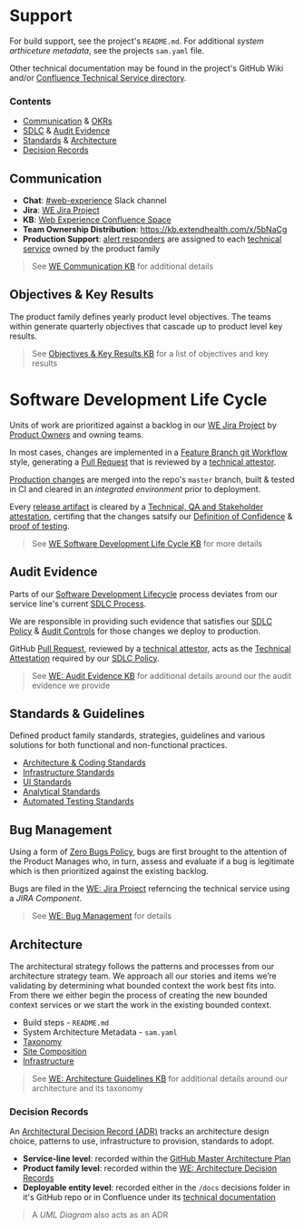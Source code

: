 # Support
For build support, see the project's `README.md`.  For additional _system arthiceture metadata_, see the projects `sam.yaml` file.  

Other technical documentation may be found in the project's GitHub Wiki and/or [Confluence Technical Service directory](https://kb.extendhealth.com/x/AYbyCw).

### Contents
- [Communication](#communication) & [OKRs](#objectives--key-results)
- [SDLC](#software-development-life-cycle) & [Audit Evidence](#audit-evidence)
- [Standards](#standards--guidelines) & [Architecture](#architecture)
- [Decision Records](#decision-records)

## Communication
- **Chat**: [#web-experience](https://wtw-im.slack.com/messages/CAYDVP41X) Slack channel
- **Jira**: [WE Jira Project](https://kb.extendhealth.com/x/EBCGCQ)
- **KB**: [Web Experience Confluence Space](https://kb.extendhealth.com/x/TaVoCQ)
- **Team Ownership Distribution**: https://kb.extendhealth.com/x/5bNaCg
- **Production Support**: [alert responders](https://kb.extendhealth.com/x/iQLHCw) are assigned to each [technical service](https://kb.extendhealth.com/x/5AZmEQ) owned by the product family

> See [WE Communication KB](https://kb.extendhealth.com/x/TBJGCg) for additional details

## Objectives & Key Results
The product family defines yearly product level objectives.  The teams within generate quarterly objectives that cascade up to product level key results.
> See [Objectives & Key Results KB](https://kb.extendhealth.com/x/OK1oCQ) for a list of objectives and key results

# Software Development Life Cycle
Units of work are prioritized against a backlog in our [WE Jira Project](https://jira.extendhealth.com/secure/RapidBoard.jspa?rapidView=665) by [Product Owners](https://kb.extendhealth.com/x/5bNaCg) and owning teams.

In most cases, changes are implemented in a [Feature Branch git Workflow](https://kb.extendhealth.com/x/T58QEg) style, generating a [Pull Request](https://kb.extendhealth.com/x/UTWwCg) that is reviewed by a [technical attestor](https://kb.extendhealth.com/x/2gZmEQ).

[Production changes](https://kb.extendhealth.com/x/5AZmEQ) are merged into the repo's `master` branch, built & tested in CI and cleared in an _integrated environment_ prior to deployment. 

Every [release artifact](https://kb.extendhealth.com/x/nQepEQ) is cleared by a [Technical, QA and Stakeholder attestation](https://kb.extendhealth.com/x/2gZmEQ), certifing that the changes satsify our [Definition of Confidence](https://kb.extendhealth.com/x/jcFaCg) & [proof of testing](https://kb.extendhealth.com/x/fwcnEg).

> See [WE Software Development Life Cycle KB](https://kb.extendhealth.com/x/p4Q9D) for more details

## Audit Evidence
Parts of our [Software Development Lifecycle](https://kb.extendhealth.com/x/p4Q9D) process deviates from our service line's current [SDLC Process](https://kb.extendhealth.com/x/3oMnEQ).

We are responsible in providing such evidence that satisfies our [SDLC Policy](https://kb.extendhealth.com/x/4IMnEQ) & [Audit Controls](https://kb.extendhealth.com/x/5oMnEQ) for those changes we deploy to production.

GitHub [Pull Request](https://kb.extendhealth.com/x/UTWwCg), reviewed by a [technical attestor](https://kb.extendhealth.com/x/i4hAEQ), acts as the [Technical Attestation](https://kb.extendhealth.com/x/2gZmEQ) required by our [SDLC Policy](https://kb.extendhealth.com/x/4IMnEQ).

> See [WE: Audit Evidence KB](https://kb.extendhealth.com/x/kYGBD) for additional details around our the audit evidence we provide

## Standards & Guidelines
Defined product family standards, strategies, guidelines and various solutions for both functional and non-functional practices.

- [Architecture & Coding Standards](https://kb.extendhealth.com/x/LYUWD)
- [Infrastructure Standards](https://kb.extendhealth.com/x/IwApCw)
- [UI Standards](https://kb.extendhealth.com/x/Uo-7Cg)
- [Analytical Standards](https://kb.extendhealth.com/x/KyOwCg)
- [Automated Testing Standards](https://kb.extendhealth.com/x/5RuwCg)

## Bug Management
Using a form of [Zero Bugs Policy](https://kb.extendhealth.com/x/wSyGCQ), bugs are first brought to the attention of the Product Manages who, in turn, assess and evaluate if a bug is legitimate which is then prioritized against the existing backlog.

Bugs are filed in the [WE: Jira Project](https://kb.extendhealth.com/x/EBCGCQ) referncing the technical service using a _JIRA Component_.

> See [WE: Bug Management](https://kb.extendhealth.com/x/wSyGCQ) for details

## Architecture
The architectural strategy follows the patterns and processes from our architecture strategy team. We approach all our stories and items we’re validating by determining what bounded context the work best fits into. From there we either begin the process of creating the new bounded context services or we start the work in the existing bounded context.

- Build steps - `README.md`
- System Architecture Metadata - `sam.yaml`
- [Taxonomy](https://kb.extendhealth.com/x/dByUCg)
- [Site Composition](https://kb.extendhealth.com/x/DZcYCg)
- [Infrastructure](https://kb.extendhealth.com/x/NZ3XCg)

> See [WE: Architecture Guidelines KB](https://kb.extendhealth.com/x/861oCQ) for additional details around our architecture and its taxonomy

### Decision Records
An [Architectural Decision Record (ADR)](https://kb.extendhealth.com/x/Sg_GCQ) tracks an architecture design choice, patterns to use, infrastructure to provision, standards to adopt.

- **Service-line level**: recorded within the [GitHub Master Architecture Plan](http://github.extendhealth.com/extend-health/master-architecture-plan/tree/master/Implementation%20Decisions)
- **Product family level**: recorded within the [WE: Architecture Decision Records](https://kb.extendhealth.com/x/Sg_GCQ)
- **Deployable entity level**: recorded either in the `/docs` decisions folder in it's GitHub repo or in Confluence under its [technical documentation](https://kb.extendhealth.com/x/AYbyCw)

> A _UML Diagram_ also acts as an ADR
